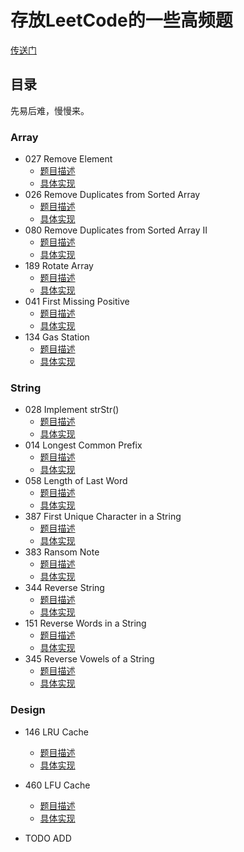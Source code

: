 # 存放LeetCode的一些高频题

[传送门](https://github.com/careteenL/data-structure_algorithm/issues)

## 目录

先易后难，慢慢来。

### Array
- 027 Remove Element
    - [题目描述](https://leetcode-cn.com/problems/remove-element/)
    - [具体实现](./027-remove-element.js)
- 026 Remove Duplicates from Sorted Array
    - [题目描述](https://leetcode-cn.com/problems/remove-element/)
    - [具体实现](./026-remove-duplicates-from-sorted-array.js)
- 080 Remove Duplicates from Sorted Array II	
    - [题目描述](https://leetcode-cn.com/problems/remove-duplicates-from-sorted-array-ii/submissions/)
    - [具体实现](./080-remove-duplicates-from-sorted-array-ii.js)
- 189 Rotate Array
    - [题目描述](https://leetcode-cn.com/problems/rotate-array/)
    - [具体实现](./189-rotate-array.js)
- 041 First Missing Positive
    - [题目描述](https://leetcode-cn.com/problems/first-missing-positive/)
    - [具体实现](./041-first-missing-positive.js)
- 134 Gas Station
    - [题目描述](https://leetcode-cn.com/problems/gas-station/submissions/)
    - [具体实现](./134-gas-station.js)

### String

- 028 Implement strStr()
    - [题目描述](https://leetcode-cn.com/problems/implement-strstr/)
    - [具体实现](./028-implement-strstr.js)
- 014 Longest Common Prefix
    - [题目描述](https://leetcode-cn.com/problems/longest-common-prefix/)
    - [具体实现](./014-longest-common-prefix.js)
- 058 Length of Last Word
    - [题目描述](https://leetcode-cn.com/problems/length-of-last-word/)
    - [具体实现](./058-length-of-last-word.js)
- 387 First Unique Character in a String
    - [题目描述](https://leetcode-cn.com/problems/first-unique-character-in-a-string/)
    - [具体实现](./387-first-unique-character-in-a-string.js)
- 383 Ransom Note
    - [题目描述](https://leetcode-cn.com/problems/ransom-note/)
    - [具体实现](./383-ransom-note.js)
- 344 Reverse String
    - [题目描述](https://leetcode-cn.com/problems/reverse-string/)
    - [具体实现](./344-reverse-string.js)
- 151 Reverse Words in a String
    - [题目描述](https://leetcode-cn.com/problems/reverse-words-in-a-string/)
    - [具体实现](./151-reverse-words-in-a-string.js)
- 345 Reverse Vowels of a String
    - [题目描述](https://leetcode-cn.com/problems/reverse-vowels-of-a-string/)
    - [具体实现](./345-reverse-vowels-of-a-string.js)

### Design

- 146 LRU Cache
    - [题目描述](https://leetcode-cn.com/problems/lru-cache/)
    - [具体实现](./146-lru-cache.js)
- 460 LFU Cache
    - [题目描述](https://leetcode-cn.com/problems/lfu-cache/)
    - [具体实现](./460-lfu-cache.js)


- TODO ADD
